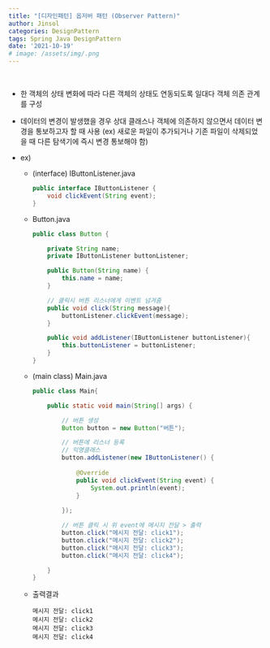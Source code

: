 ```yaml
---
title: "[디자인패턴] 옵저버 패턴 (Observer Pattern)"
author: Jinsol
categories: DesignPattern
tags: Spring Java DesignPattern
date: '2021-10-19'
# image: /assets/img/.png
---
```


<br>

- 한 객체의 상태 변화에 따라 다른 객체의 상태도 연동되도록 일대다 객체 의존 관계를 구성

- 데이터의 변경이 발생했을 경우 상대 클래스나 객체에 의존하지 않으면서 데이터 변경을 통보하고자 할 때 사용
(ex) 새로운 파일이 추가되거나 기존 파일이 삭제되었을 때 다른 탐색기에 즉시 변경 통보해야 함)

- ex)

    - (interface) IButtonListener.java

        ```java
        public interface IButtonListener {
            void clickEvent(String event);
        }
        ```

    - Button.java

        ```java
        public class Button {

            private String name;
            private IButtonListener buttonListener;

            public Button(String name) {
                this.name = name;
            }

            // 클릭시 버튼 리스너에게 이벤트 넘겨줌
            public void click(String message){
                buttonListener.clickEvent(message);
            }

            public void addListener(IButtonListener buttonListener){
                this.buttonListener = buttonListener;
            }
        }
        ```

    - (main class) Main.java

        ```java
        public class Main{

            public static void main(String[] args) {

                // 버튼 생성
                Button button = new Button("버튼");

                // 버튼에 리스너 등록 
                // 익명클래스
                button.addListener(new IButtonListener() {
                    
                    @Override
                    public void clickEvent(String event) {
                        System.out.println(event);
                    }
                    
                });

                // 버튼 클릭 시 위 event에 메시지 전달 > 출력
                button.click("메시지 전달: click1");
                button.click("메시지 전달: click2");
                button.click("메시지 전달: click3");
                button.click("메시지 전달: click4");

            }
        }
        ```

    - 출력결과

        ```
        메시지 전달: click1
        메시지 전달: click2
        메시지 전달: click3
        메시지 전달: click4
        ```